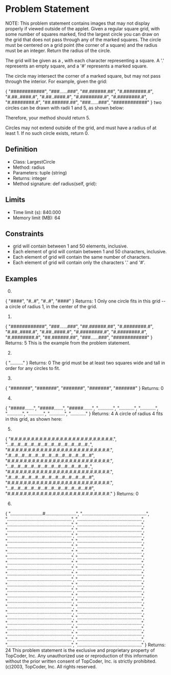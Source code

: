# Problem Statement
NOTE: This problem statement contains images that may not display properly if viewed outside of the applet.
Given a regular square grid, with some number of squares marked, find the largest circle you can draw on the grid that does not pass through any of the marked squares. The circle must be centered on a grid point (the corner of a square) and the radius must be an integer. Return the radius of the circle.

The grid will be given as a , with each character representing a square. A '.' represents an empty square, and a '#' represents a marked square.

The circle may intersect the corner of a marked square, but may not pass through the interior. For example, given the grid:


  { "############",
    "###......###",
    "##.######.##",
    "#.########.#",
    "#.##..####.#",
    "#.##..####.#",
    "#.########.#",
    "#.########.#",
    "#.########.#",
    "##.######.##",
    "###......###",
    "############" }
two circles can be drawn with radii 1 and 5, as shown below:


Therefore, your method should return 5.

Circles may not extend outside of the grid, and must have a radius of at least 1. If no such circle exists, return 0.

## Definition
- Class: LargestCircle
- Method: radius
- Parameters: tuple (string)
- Returns: integer
- Method signature: def radius(self, grid):

## Limits
- Time limit (s): 840.000
- Memory limit (MB): 64

## Constraints
- grid will contain between 1 and 50 elements, inclusive.
- Each element of grid will contain between 1 and 50 characters, inclusive.
- Each element of grid will contain the same number of characters.
- Each element of grid will contain only the characters '.' and '#'.

## Examples
0)
{ "####", "#..#", "#..#", "####" }
Returns: 1
Only one circle fits in this grid -- a circle of radius 1, in the center of the grid.

1)
{ "############", "###......###", "##.######.##", "#.########.#", "#.##..####.#", "#.##..####.#", "#.########.#", "#.########.#", "#.########.#", "##.######.##", "###......###", "############" }
Returns: 5
This is the example from the problem statement.

2)
{ ".........." }
Returns: 0
The grid must be at least two squares wide and tall in order for any circles to fit.

3)
{ "#######", "#######", "#######", "#######", "#######" }
Returns: 0

4)
{ "#####.......", "#####.......", "#####.......", "............", "............", "............", "............", "............", "............", "............" }
Returns: 4
A circle of radius 4 fits in this grid, as shown here:

5)
{ "#.#.#.#.#.#.#.#.#.#.#.#.#.#.#.#.#.#.#.#.#.#.#.#.#.", "...#...#...#...#...#...#...#...#...#...#...#...#..", "#.#.#.#.#.#.#.#.#.#.#.#.#.#.#.#.#.#.#.#.#.#.#.#.#.", ".#...#...#...#...#...#...#...#...#...#...#...#...#", "#.#.#.#.#.#.#.#.#.#.#.#.#.#.#.#.#.#.#.#.#.#.#.#.#.", "...#...#...#...#...#...#...#...#...#...#...#...#..", "#.#.#.#.#.#.#.#.#.#.#.#.#.#.#.#.#.#.#.#.#.#.#.#.#.", ".#...#...#...#...#...#...#...#...#...#...#...#...#", "#.#.#.#.#.#.#.#.#.#.#.#.#.#.#.#.#.#.#.#.#.#.#.#.#.", "...#...#...#...#...#...#...#...#...#...#...#...#.#", "#.#.#.#.#.#.#.#.#.#.#.#.#.#.#.#.#.#.#.#.#.#.#.#.#." }
Returns: 0

6)
{ ".........................#........................", "..................................................", "..................................................", "..................................................", "..................................................", "..................................................", "..................................................", "..................................................", "..................................................", "..................................................", "..................................................", "..................................................", "..................................................", "..................................................", "..................................................", "..................................................", "..................................................", "..................................................", "..................................................", "..................................................", "..................................................", "..................................................", "..................................................", "..................................................", "..................................................", "..................................................", "..................................................", "..................................................", "..................................................", "..................................................", "..................................................", "..................................................", "..................................................", "..................................................", "..................................................", "..................................................", "..................................................", "..................................................", "..................................................", "..................................................", "..................................................", "..................................................", "..................................................", "..................................................", "..................................................", "..................................................", "..................................................", "..................................................", "..................................................", ".................................................." }
Returns: 24
This problem statement is the exclusive and proprietary property of TopCoder, Inc. Any unauthorized use or reproduction of this information without the prior written consent of TopCoder, Inc. is strictly prohibited. (c)2003, TopCoder, Inc. All rights reserved.